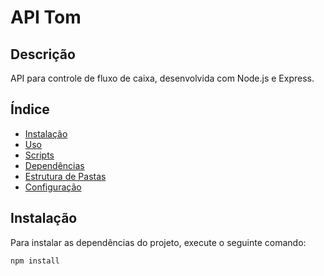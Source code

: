 # API Tom

## Descrição
API para controle de fluxo de caixa, desenvolvida com Node.js e Express.

## Índice
- [Instalação](#instalação)
- [Uso](#uso)
- [Scripts](#scripts)
- [Dependências](#dependências)
- [Estrutura de Pastas](#estrutura-de-pastas)
- [Configuração](#configuração)

## Instalação
Para instalar as dependências do projeto, execute o seguinte comando:

```bash
npm install
